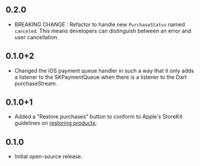 ## 0.2.0

* BREAKING CHANGE : Refactor to handle new `PurchaseStatus` named `canceled`. This means developers
  can distinguish between an error and user cancellation.

## 0.1.0+2

* Changed the iOS payment queue handler in such a way that it only adds a listener to the SKPaymentQueue when there 
  is a listener to the Dart purchaseStream.

## 0.1.0+1

* Added a "Restore purchases" button to conform to Apple's StoreKit guidelines on [restoring products](https://developer.apple.com/documentation/storekit/in-app_purchase/restoring_purchased_products?language=objc);

## 0.1.0

* Initial open-source release.